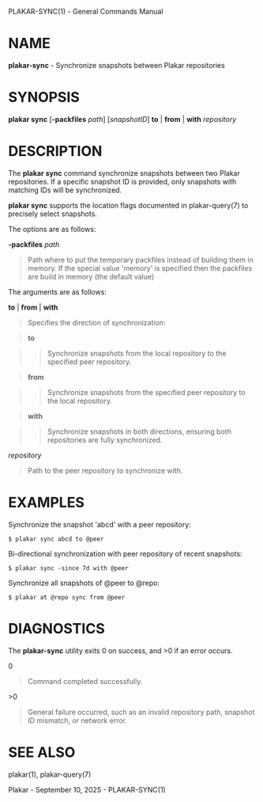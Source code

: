 PLAKAR-SYNC(1) - General Commands Manual

# NAME

**plakar-sync** - Synchronize snapshots between Plakar repositories

# SYNOPSIS

**plakar&nbsp;sync**
\[**-packfiles**&nbsp;*path*]
\[*snapshotID*]
**to**&nbsp;|&nbsp;**from**&nbsp;|&nbsp;**with**
*repository*

# DESCRIPTION

The
**plakar sync**
command synchronize snapshots between two Plakar repositories.
If a specific snapshot ID is provided, only snapshots with matching
IDs will be synchronized.

**plakar sync**
supports the location flags documented in
plakar-query(7)
to precisely select snapshots.

The options are as follows:

**-packfiles** *path*

> Path where to put the temporary packfiles instead of building them in memory.
> If the special value
> 'memory'
> is specified then the packfiles are build in memory (the default value)

The arguments are as follows:

**to** | **from** | **with**

> Specifies the direction of synchronization:

> **to**

> > Synchronize snapshots from the local repository to the specified peer
> > repository.

> **from**

> > Synchronize snapshots from the specified peer repository to the local
> > repository.

> **with**

> > Synchronize snapshots in both directions, ensuring both repositories
> > are fully synchronized.

*repository*

> Path to the peer repository to synchronize with.

# EXAMPLES

Synchronize the snapshot
'abcd'
with a peer repository:

	$ plakar sync abcd to @peer

Bi-directional synchronization with peer repository of recent snapshots:

	$ plakar sync -since 7d with @peer

Synchronize all snapshots of @peer to @repo:

	$ plakar at @repo sync from @peer

# DIAGNOSTICS

The **plakar-sync** utility exits&#160;0 on success, and&#160;&gt;0 if an error occurs.

0

> Command completed successfully.

&gt;0

> General failure occurred, such as an invalid repository path, snapshot
> ID mismatch, or network error.

# SEE ALSO

plakar(1),
plakar-query(7)

Plakar - September 10, 2025 - PLAKAR-SYNC(1)
